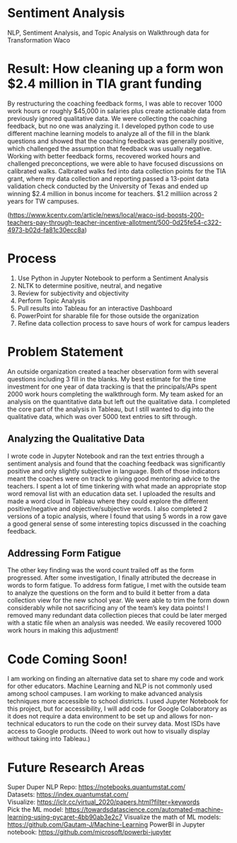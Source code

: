 # Sentiment Analysis 
NLP, Sentiment Analysis, and Topic Analysis on Walkthrough data for Transformation Waco

# Result: How cleaning up a form won $2.4 million in TIA grant funding 
By restructuring the coaching feedback forms, I was able to recover 1000 work hours or roughly $45,000 in salaries plus create actionable data from previously ignored qualitative data. We were collecting the coaching feedback, but no one was analyzing it.  I developed python code to use different machine learning models to analyze all of the fill in the blank questions and showed that the coaching feedback was generally positive, which challenged the assumption that feedback was usually negative. Working with better feedback forms, recovered worked hours and challenged preconceptions, we were able to have focused discussions on calibrated walks.  Calbrated walks fed into data collection points for the TIA grant, where my data collection and reporting passed a 13-point data validation check conducted by the University of Texas and ended up winning $2.4 million in bonus income for teachers. $1.2 milliion across 2 years for TW campuses. 

(https://www.kcentv.com/article/news/local/waco-isd-boosts-200-teachers-pay-through-teacher-incentive-allotment/500-0d25fe54-c322-4973-b02d-fa81c30ecc8a)

# Process
1. Use Python in Jupyter Notebook to perform a Sentiment Analysis   
2. NLTK to determine positive, neutral, and negative    
3. Review for subjectivity and objectivity  
4. Perform Topic Analysis   
5. Pull results into Tableau for an interactive Dashboard    
6. PowerPoint for sharable file for those outside the organization     
7. Refine data collection process to save hours of work for campus leaders   

# Problem Statement
An outside organization created a teacher observation form with several questions including 3 fill in the blanks.  My best estimate for the time investment for one year of data tracking is that the principals/APs spent 2000 work hours completing the walkthrough form.  My team asked for an analysis on the quantitative data but left out the qualitative data.  I completed the core part of the analysis in Tableau, but I still wanted to dig into the qualitative data, which was over 5000 text entries to sift through.   
## Analyzing the Qualitative Data 
I wrote code in Jupyter Notebook and ran the text entries through a sentiment analysis and found that the coaching feedback was significantly positive and only slightly subjective in language.  Both of those indicators meant the coaches were on track to giving good mentoring advice to the teachers.  I spent a lot of time tinkering with what made an appropriate stop word removal list with an education data set.  I uploaded the results and made a word cloud in Tableau where they could explore the different positive/negative and objective/subjective words.  I also completed 2 versions of a topic analysis, where I found that using 5 words in a row gave a good general sense of some interesting topics discussed in the coaching feedback.      
## Addressing Form Fatigue
The other key finding was the word count trailed off as the form progressed.  After some investigation, I finally attributed the decrease in words to form fatigue.  To address form fatigue, I met with the outside team to analyze the questions on the form and to build it better from a data collection view for the new school year.  We were able to trim the form down considerably while not sacrificing any of the team’s key data points!  I removed many redundant data collection pieces that could be later merged with a static file when an analysis was needed.  We easily recovered 1000 work hours in making this adjustment!    

# Code Coming Soon! 
I am working on finding an alternative data set to share my code and work for other educators.  Machine Learning and NLP is not commonly used among school campuses.  I am working to make advanced analysis techniques more accessible to school districts.  I used Jupyter Notebook for this project, but for accessibility, I will add code for Google Colaboratory as it does not require a data environment to be set up and allows for non-technical educators to run the code on their survey data.  Most ISDs have access to Google products. (Need to work out how to visually display without taking into Tableau.)   

# Future Research Areas 
Super Duper NLP Repo: https://notebooks.quantumstat.com/             
Datasets: https://index.quantumstat.com/         
Visualize: https://iclr.cc/virtual_2020/papers.html?filter=keywords         
Pick the ML model: https://towardsdatascience.com/automated-machine-learning-using-pycaret-4bb90ab3e2c7 
Visualize the math of ML models: https://github.com/Gautam-J/Machine-Learning
PowerBI in Jupyter notebook: https://github.com/microsoft/powerbi-jupyter

